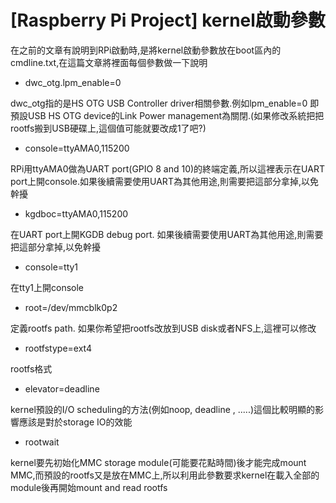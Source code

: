 # [Raspberry Pi Project] kernel啟動參數


在之前的文章有說明到RPi啟動時,是將kernel啟動參數放在boot區內的cmdline.txt,在這篇文章將裡面每個參數做一下說明

- dwc_otg.lpm_enable=0 

dwc_otg指的是HS OTG USB Controller driver相關參數.例如lpm_enable=0 即預設USB HS OTG device的Link Power management為關閉.(如果修改系統把把rootfs搬到USB硬碟上,這個值可能就要改成1了吧?)


- console=ttyAMA0,115200

RPi用ttyAMA0做為UART port(GPIO 8 and 10)的終端定義,所以這裡表示在UART port上開console.如果後續需要使用UART為其他用途,則需要把這部分拿掉,以免幹擾


- kgdboc=ttyAMA0,115200 


在UART port上開KGDB debug port. 如果後續需要使用UART為其他用途,則需要把這部分拿掉,以免幹擾

- console=tty1

在tty1上開console

- root=/dev/mmcblk0p2 

定義rootfs path. 如果你希望把rootfs改放到USB disk或者NFS上,這裡可以修改 

- rootfstype=ext4 

rootfs格式

- elevator=deadline 

kernel預設的I/O scheduling的方法(例如noop, deadline , .....)這個比較明顯的影響應該是對於storage IO的效能　 

- rootwait

kernel要先初始化MMC storage module(可能要花點時間)後才能完成mount MMC,而預設的rootfs又是放在MMC上,所以利用此參數要求kernel在載入全部的module後再開始mount and read rootfs